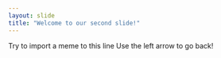```yaml
---
layout: slide
title: "Welcome to our second slide!"
---
```

Try to import a meme to this line
Use the left arrow to go back!
